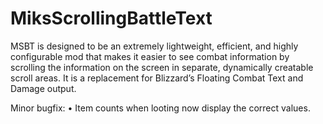 # MiksScrollingBattleText
MSBT is designed to be an extremely lightweight, efficient, and highly configurable mod that makes it easier to see combat information by scrolling the information on the screen in separate, dynamically creatable scroll areas. It is a replacement for Blizzard’s Floating Combat Text and Damage output.

Minor bugfix:
• Item counts when looting now display the correct values.
